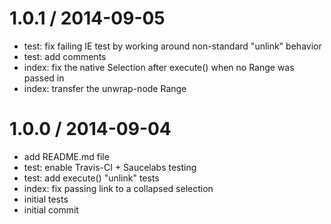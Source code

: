 
1.0.1 / 2014-09-05
==================

 * test: fix failing IE test by working around non-standard "unlink" behavior
 * test: add comments
 * index: fix the native Selection after execute() when no Range was passed in
 * index: transfer the unwrap-node Range

1.0.0 / 2014-09-04
==================

 * add README.md file
 * test: enable Travis-CI + Saucelabs testing
 * test: add execute() "unlink" tests
 * index: fix passing link to a collapsed selection
 * initial tests
 * initial commit
